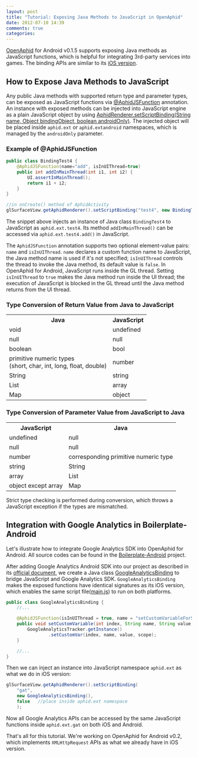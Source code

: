 ```yaml
---
layout: post
title: "Tutorial: Exposing Java Methods to JavaScript in OpenAphid"
date: 2012-07-10 14:39
comments: true
categories: 
---
```


[OpenAphid](https://github.com/openaphid) for Android v0.1.5 supports exposing Java methods as JavaScript functions, which is helpful for integrating 3rd-party services into games. The binding APIs are similar to its [iOS version](/blog/2012/05/16/tutorial-exposing-objective-c-methods-to-javascript-in-openaphid/).

<!-- more -->

## How to Expose Java Methods to JavaScript

Any public Java methods with supported return type and parameter types, can be exposed as JavaScript functions via [@AphidJSFunction](https://github.com/openaphid/Runtime/blob/master/PreBuild/Android/src/org/openaphid/bind/AphidJSFunction.java) annotation. An instance with exposed methods can be injected into JavaScript engine as a plain JavaScript object by using [AphidRenderer.setScriptBinding(String name, Object bindingObject, boolean androidOnly)](https://github.com/openaphid/Runtime/blob/master/PreBuild/Android/src/org/openaphid/gl/AphidRenderer.java). The injected object will be placed inside `aphid.ext` or `aphid.extandroid` namespaces, which is managed by the `androidOnly` parameter.

### Example of @AphidJSFunction

```java
public class BindingTest4 {	
	@AphidJSFunction(name="add", isInUIThread=true)
	public int addInMainThread(int i1, int i2) {
		UI.assertInMainThread();
		return i1 + i2;
	}
}

//in onCreate() method of AphidActivity
glSurfaceView.getAphidRenderer().setScriptBinding("test4", new BindingTest4(), false);
```

The snippet above injects an instance of Java class `BindingTest4` to JavaScript as `aphid.ext.test4`. Its method `addInMainThread()` can be accessed via `aphid.ext.test4.add()` in JavaScript.

The `AphidJSFunction` annotation supports two optional element-value pairs: `name` and `isInUIThread`. `name` declares a custom function name to JavaScript, the Java method name is used if it's not specified; `isInUIThread` controls the thread to invoke the Java method, its default value is `false`. In OpenAphid for Android, JavaScript runs inside the GL thread. Setting `isInUIThread` to `true` makes the Java method run inside the UI thread; the execution of JavaScript is blocked in the GL thread until the Java method returns from the UI thread.

### Type Conversion of Return Value from Java to JavaScript

<table class="aphid-table">
	<tr>
		<th>Java</th>
		<th>JavaScript</th>
	</tr>
	<tr>
		<td>void</td> <td>undefined</td>
	</tr>
	<tr>
		<td>null</td> <td>null</td>
	</tr>
	<tr>
		<td>boolean</td> <td>bool</td>
	</tr>
	<tr>
		<td>primitive numeric types<br/>(short, char, int, long, float, double)</td> <td>number</td>
	</tr>
	<tr>
		<td>String</td> <td>string</td>
	</tr>
	<tr>
		<td>List</td> <td>array</td>
	</tr>
	<tr>
		<td>Map</td> <td>object</td>
	</tr>
</table>

### Type Conversion of Parameter Value from JavaScript to Java

<table class="aphid-table">
	<tr>
		<th>JavaScript</th> <th>Java</th>
	</tr>
	<tr>
		<td>undefined</td> <td>null</td>
	</tr>
	<tr>
		<td>null</td> <td>null</td>
	</tr>
	<tr>
		<td>number</td> <td>corresponding primitive numeric type</td>
	</tr>
	<tr>
		<td>string</td> <td>String</td>
	</tr>
	<tr>
		<td>array</td> <td>List</td>
	</tr>
	<tr>
		<td>object except array</td> <td>Map</td>
	</tr>
</table>

Strict type checking is performed during conversion, which throws a JavaScript exception if the types are mismatched.

## Integration with Google Analytics in Boilerplate-Android

Let's illustrate how to integrate Google Analytics SDK into OpenAphid for Android. All source codes can be found in the [Boilerplate-Android](https://github.com/openaphid/Boilerplate-Android) project.

After adding Google Analytics Android SDK into our project as described in its [official document](https://developers.google.com/analytics/devguides/collection/android/devguide#gettingStarted), we create a Java class [GoogleAnalyticsBinding](https://github.com/openaphid/Boilerplate-Android/blob/master/src/org/openaphid/thirdparty/ga/GoogleAnalyticsBinding.java) to bridge JavaScript and Google Analytics SDK. `GoogleAnalyticsBinding` makes the exposed functions have identical signatures as its iOS version, which enables the same script file([main.js](https://github.com/openaphid/Boilerplate-iOS/blob/master/Boilerplate/game.bundle/main.js)) to run on both platforms.

```java
public class GoogleAnalyticsBinding {
	//...

	@AphidJSFunction(isInUIThread = true, name = "setCustomVariableForScope")
	public void setCustomVariable(int index, String name, String value, int scope) {
		GoogleAnalyticsTracker.getInstance()
				.setCustomVar(index, name, value, scope);
	}

	//...
}
```

Then we can inject an instance into JavaScript namespace `aphid.ext` as what we do in iOS version:

```java
glSurfaceView.getAphidRenderer().setScriptBinding(
	"gat", 
	new GoogleAnalyticsBinding(), 
	false	//place inside aphid.ext namespace
	);
```

Now all Google Analytics APIs can be accessed by the same JavaScript functions inside `aphid.ext.gat` on both iOS and Android.

That's all for this tutorial. We're working on OpenAphid for Android v0.2, which implements `XMLHttpRequest` APIs as what we already have in iOS version.
